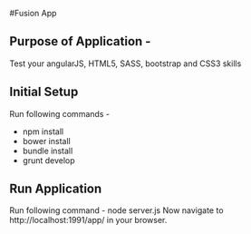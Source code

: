 #Fusion App

## Purpose of Application -
Test your angularJS, HTML5, SASS, bootstrap and CSS3 skills

## Initial Setup
Run following commands -
* npm install
* bower install
* bundle install
* grunt develop

## Run Application
Run following command - node server.js
Now navigate to http://localhost:1991/app/ in your browser.
